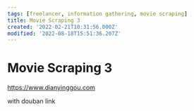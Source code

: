 ```yaml
---
tags: [freelancer, information gathering, movie scraping]
title: Movie Scraping 3
created: '2022-02-21T10:31:56.000Z'
modified: '2022-08-18T15:51:36.207Z'
---
```


# Movie Scraping 3

https://www.dianyinggou.com

with douban link
